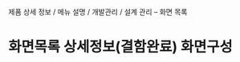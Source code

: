 <!--breadcrumb:제품 상세 정보 / 메뉴 설명 / 개발관리 / 설계 관리 – 화면 목록--><span class="md-breadcrumb">제품 상세 정보 / 메뉴 설명 / 개발관리 / 설계 관리 – 화면 목록</span>
# 화면목록 상세정보(결함완료) 화면구성
